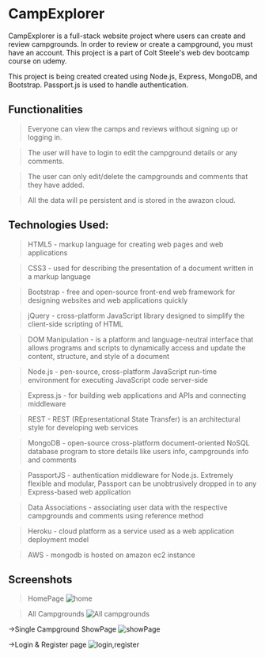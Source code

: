 # CampExplorer

CampExplorer is a full-stack website project where users can create and review campgrounds.
In order to review or create a campground, you must have an account. This project is a part of Colt Steele's web dev bootcamp course on udemy.

This project is being created created using Node.js, Express, MongoDB, and Bootstrap. Passport.js is used to handle authentication.

## Functionalities

> Everyone can view the camps and reviews without signing up or logging in.

> The user will have to login to edit the campground details or any comments.

> The user can only edit/delete the campgrounds and comments that they have added.

> All the data will pe persistent and is stored in the awazon cloud.

## Technologies Used:

> HTML5 - markup language for creating web pages and web applications

> CSS3 - used for describing the presentation of a document written in a markup language

> Bootstrap - free and open-source front-end web framework for designing websites and web applications quickly

> jQuery - cross-platform JavaScript library designed to simplify the client-side scripting of HTML

> DOM Manipulation - is a platform and language-neutral interface that allows programs and scripts to dynamically access and update the content, structure, and style of a document

> Node.js - pen-source, cross-platform JavaScript run-time environment for executing JavaScript code server-side

> Express.js - for building web applications and APIs and connecting middleware

> REST - REST (REpresentational State Transfer) is an architectural style for developing web services

> MongoDB - open-source cross-platform document-oriented NoSQL database program to store details like users info, campgrounds info and comments

> PassportJS - authentication middleware for Node.js. Extremely flexible and modular, Passport can be unobtrusively dropped in to any Express-based web application

> Data Associations - associating user data with the respective campgrounds and comments using reference method

> Heroku - cloud platform as a service used as a web application deployment model

> AWS - mongodb is hosted on amazon ec2 instance

## Screenshots

> HomePage
> ![home](https://user-images.githubusercontent.com/51289274/113733448-1a3ac300-9718-11eb-9fc7-defb8d2cd9c1.png)

> All Campgrounds
> ![All campgrounds](https://user-images.githubusercontent.com/51289274/113733438-173fd280-9718-11eb-8a0d-8e13f1ab3d45.png)

->Single Campground ShowPage
![showPage](https://user-images.githubusercontent.com/51289274/113733465-1e66e080-9718-11eb-9ffe-8b047640942a.png)

->Login & Register page
![login,register](https://user-images.githubusercontent.com/51289274/113734300-d8f6e300-9718-11eb-801e-5cb4698a1560.png)
